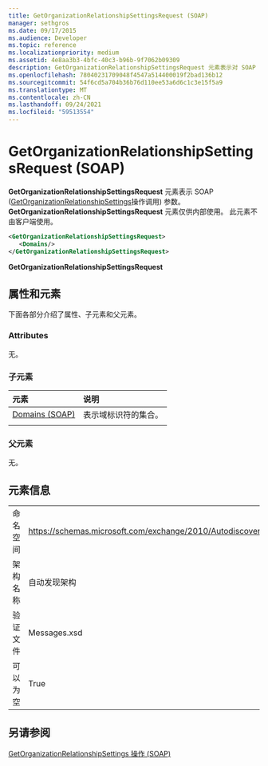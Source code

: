 ```yaml
---
title: GetOrganizationRelationshipSettingsRequest (SOAP)
manager: sethgros
ms.date: 09/17/2015
ms.audience: Developer
ms.topic: reference
ms.localizationpriority: medium
ms.assetid: 4e8aa3b3-4bfc-40c3-b96b-9f7062b09309
description: GetOrganizationRelationshipSettingsRequest 元素表示对 SOAP (GetOrganizationRelationshipSettings 操作调用) 参数。 GetOrganizationRelationshipSettingsRequest 元素仅供内部使用。 此元素不由客户端使用。
ms.openlocfilehash: 78040231709048f4547a514400019f2bad136b12
ms.sourcegitcommit: 54f6cd5a704b36b76d110ee53a6d6c1c3e15f5a9
ms.translationtype: MT
ms.contentlocale: zh-CN
ms.lasthandoff: 09/24/2021
ms.locfileid: "59513554"
---
```

# <a name="getorganizationrelationshipsettingsrequest-soap"></a>GetOrganizationRelationshipSettingsRequest (SOAP)

**GetOrganizationRelationshipSettingsRequest** 元素表示 SOAP ([GetOrganizationRelationshipSettings](getorganizationrelationshipsettings-operation-soap.md)操作调用) 参数。 **GetOrganizationRelationshipSettingsRequest** 元素仅供内部使用。 此元素不由客户端使用。 
  
```XML
<GetOrganizationRelationshipSettingsRequest>
   <Domains/>
</GetOrganizationRelationshipSettingsRequest>
```

 **GetOrganizationRelationshipSettingsRequest**
## <a name="attributes-and-elements"></a>属性和元素

下面各部分介绍了属性、子元素和父元素。
  
### <a name="attributes"></a>Attributes

无。
  
### <a name="child-elements"></a>子元素

|**元素**|**说明**|
|:-----|:-----|
|[Domains (SOAP)](domains-soap.md) <br/> |表示域标识符的集合。  <br/> |
|||
   
### <a name="parent-elements"></a>父元素

无。
  
## <a name="element-information"></a>元素信息

|||
|:-----|:-----|
|命名空间  <br/> |https://schemas.microsoft.com/exchange/2010/Autodiscover  <br/> |
|架构名称  <br/> |自动发现架构  <br/> |
|验证文件  <br/> |Messages.xsd  <br/> |
|可以为空  <br/> |True  <br/> |
   
## <a name="see-also"></a>另请参阅



[GetOrganizationRelationshipSettings 操作 (SOAP)](getorganizationrelationshipsettings-operation-soap.md)

